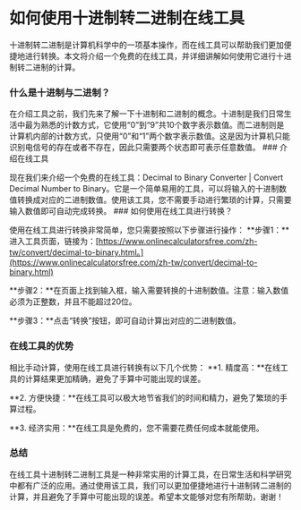 如何使用十进制转二进制在线工具
===============

十进制转二进制是计算机科学中的一项基本操作，而在线工具可以帮助我们更加便捷地进行转换。本文将介绍一个免费的在线工具，并详细讲解如何使用它进行十进制转二进制的计算。

### 什么是十进制与二进制？

在介绍工具之前，我们先来了解一下十进制和二进制的概念。十进制是我们日常生活中最为熟悉的计数方式，它使用“0”到“9”共10个数字表示数值。而二进制则是计算机内部的计数方式，只使用“0”和“1”两个数字表示数值。这是因为计算机只能识别电信号的存在或者不存在，因此只需要两个状态即可表示任意数值。 ### 介绍在线工具

现在我们来介绍一个免费的在线工具：Decimal to Binary Converter | Convert Decimal Number to Binary。它是一个简单易用的工具，可以将输入的十进制数值转换成对应的二进制数值。使用该工具，您不需要手动进行繁琐的计算，只需要输入数值即可自动完成转换。 ### 如何使用在线工具进行转换？

使用在线工具进行转换非常简单，您只需要按照以下步骤进行操作： **步骤1：**进入工具页面，链接为：[https://www.onlinecalculatorsfree.com/zh-tw/convert/decimal-to-binary.html。](https://www.onlinecalculatorsfree.com/zh-tw/convert/decimal-to-binary.html)

**步骤2：**在页面上找到输入框，输入需要转换的十进制数值。注意：输入数值必须为正整数，并且不能超过20位。

**步骤3：**点击“转换”按钮，即可自动计算出对应的二进制数值。

### 在线工具的优势

相比手动计算，使用在线工具进行转换有以下几个优势： **1. 精度高：**在线工具的计算结果更加精确，避免了手算中可能出现的误差。

**2. 方便快捷：**在线工具可以极大地节省我们的时间和精力，避免了繁琐的手算过程。

**3. 经济实用：**在线工具是免费的，您不需要花费任何成本就能使用。

### 总结

在线工具十进制转二进制工具是一种非常实用的计算工具，在日常生活和科学研究中都有广泛的应用。通过使用该工具，我们可以更加便捷地进行十进制转二进制的计算，并且避免了手算中可能出现的误差。希望本文能够对您有所帮助，谢谢！ 